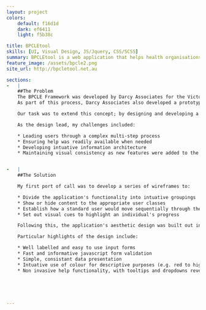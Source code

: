 ```yaml
---
layout: project
colors:
    default: f16d1d
    dark: ef6411
    light: f5b38c

title: BPCLEtool
skills: [UI, Visual Design, JS/Jquery, CSS/SCSS]
summary: BPCLEtool is a web application that helps health organisations improve and maintain clinical education best practices.  Originally developed for the Victorian Department of Health, BPCLEtool is used by hundreds of health organisations across Victoria.
feature_image: /assets/bpcle2.png
site_url: http://bpcletool.net.au

sections:
-   |
    ##The Problem
    The BPCLE Framework was developed by Darcy Associates for the Victorian Department of Health, in order to define best practices in clinical learning environments.
    As part of this process, Darcy Associates also developed a prototype excel application that allowed health organisations to rate themselves against the framework and discover how they could improve their educational environments.

    Our task was to extend this concept; by designing and developing a modern, accessable, intuative web application.

    As the design lead, my challenges included:

    * Leading users through a complex multi-step process
    * Ensuring help was readily available when needed
    * Developing intuative information architecture
    * Maintaining visual consistency as new features were added to the application


-   |
    ##The Solution

    My first port of call was to develop a series of wireframes to:

    * Divide the application's functionality into intuative groupings
    * Show or hide content to the appropriate user classes
    * Establish how a standard user would move sequentially through the application's functionality
    * Set out visual cues to highlight an individual's progress

    Following this, the application's aesthetic design was built out in an iterative process, with intermittent user acceptance testing validating or challenging design decisions.

    Particular highlights of the design include:

    * Well labelled and easy to use input forms
    * Fast and informative javascript form validation
    * Simple, consistant data presentation
    * Intuative use of colour for descriptive purposes (e.g. red to highlight a bad result, green to highlight a good result)
    * Non invasive help functionality, with tooltips and dropdowns revealing information at the point of need





---
```


